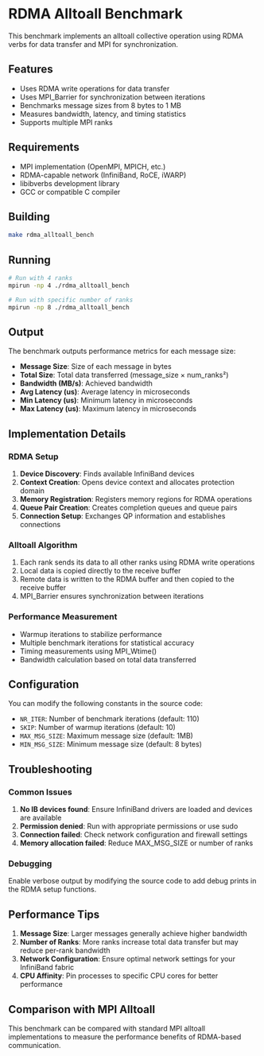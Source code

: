 # RDMA Alltoall Benchmark

This benchmark implements an alltoall collective operation using RDMA verbs for data transfer and MPI for synchronization.

## Features

- Uses RDMA write operations for data transfer
- Uses MPI_Barrier for synchronization between iterations
- Benchmarks message sizes from 8 bytes to 1 MB
- Measures bandwidth, latency, and timing statistics
- Supports multiple MPI ranks

## Requirements

- MPI implementation (OpenMPI, MPICH, etc.)
- RDMA-capable network (InfiniBand, RoCE, iWARP)
- libibverbs development library
- GCC or compatible C compiler

## Building

```bash
make rdma_alltoall_bench
```

## Running

```bash
# Run with 4 ranks
mpirun -np 4 ./rdma_alltoall_bench

# Run with specific number of ranks
mpirun -np 8 ./rdma_alltoall_bench
```

## Output

The benchmark outputs performance metrics for each message size:

- **Message Size**: Size of each message in bytes
- **Total Size**: Total data transferred (message_size × num_ranks²)
- **Bandwidth (MB/s)**: Achieved bandwidth
- **Avg Latency (us)**: Average latency in microseconds
- **Min Latency (us)**: Minimum latency in microseconds
- **Max Latency (us)**: Maximum latency in microseconds

## Implementation Details

### RDMA Setup
1. **Device Discovery**: Finds available InfiniBand devices
2. **Context Creation**: Opens device context and allocates protection domain
3. **Memory Registration**: Registers memory regions for RDMA operations
4. **Queue Pair Creation**: Creates completion queues and queue pairs
5. **Connection Setup**: Exchanges QP information and establishes connections

### Alltoall Algorithm
1. Each rank sends its data to all other ranks using RDMA write operations
2. Local data is copied directly to the receive buffer
3. Remote data is written to the RDMA buffer and then copied to the receive buffer
4. MPI_Barrier ensures synchronization between iterations

### Performance Measurement
- Warmup iterations to stabilize performance
- Multiple benchmark iterations for statistical accuracy
- Timing measurements using MPI_Wtime()
- Bandwidth calculation based on total data transferred

## Configuration

You can modify the following constants in the source code:

- `NR_ITER`: Number of benchmark iterations (default: 110)
- `SKIP`: Number of warmup iterations (default: 10)
- `MAX_MSG_SIZE`: Maximum message size (default: 1MB)
- `MIN_MSG_SIZE`: Minimum message size (default: 8 bytes)

## Troubleshooting

### Common Issues

1. **No IB devices found**: Ensure InfiniBand drivers are loaded and devices are available
2. **Permission denied**: Run with appropriate permissions or use sudo
3. **Connection failed**: Check network configuration and firewall settings
4. **Memory allocation failed**: Reduce MAX_MSG_SIZE or number of ranks

### Debugging

Enable verbose output by modifying the source code to add debug prints in the RDMA setup functions.

## Performance Tips

1. **Message Size**: Larger messages generally achieve higher bandwidth
2. **Number of Ranks**: More ranks increase total data transfer but may reduce per-rank bandwidth
3. **Network Configuration**: Ensure optimal network settings for your InfiniBand fabric
4. **CPU Affinity**: Pin processes to specific CPU cores for better performance

## Comparison with MPI Alltoall

This benchmark can be compared with standard MPI alltoall implementations to measure the performance benefits of RDMA-based communication. 